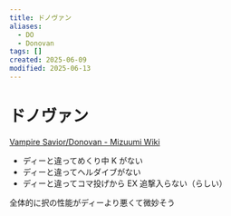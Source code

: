 ```yaml
---
title: ドノヴァン
aliases:
  - DO
  - Donovan
tags: []
created: 2025-06-09
modified: 2025-06-13
---
```


# ドノヴァン

[Vampire Savior/Donovan - Mizuumi Wiki](https://wiki.gbl.gg/w/Vampire_Savior/Donovan)

- ディーと違ってめくり中 K がない
- ディーと違ってヘルダイブがない
- ディーと違ってコマ投げから EX 追撃入らない（らしい）

全体的に択の性能がディーより悪くて微妙そう
